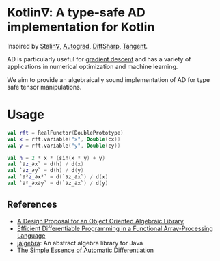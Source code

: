 # Kotlin∇: A type-safe AD implementation for Kotlin

Inspired by [Stalin∇](https://github.com/Functional-AutoDiff/STALINGRAD), [Autograd](https://github.com/hips/autograd), [DiffSharp](https://github.com/DiffSharp/DiffSharp), [Tangent](https://github.com/google/tangent).

AD is particularly useful for [gradient descent](https://en.wikipedia.org/wiki/Gradient_descent) and has a variety of applications in numerical optimization and machine learning.

We aim to provide an algebraically sound implementation of AD for type safe tensor manipulations.

# Usage

```kotlin
val rft = RealFunctor(DoublePrototype)
val x = rft.variable("x", Double(cx))
val y = rft.variable("y", Double(cy))

val h = 2 * x * (sin(x * y) + y)
val `∂z_∂x` = d(h) / d(x)
val `∂z_∂y` = d(h) / d(y)
val `∂²z_∂x²` = d(`∂z_∂x`) / d(x)
val `∂²_∂x∂y` = d(`∂z_∂x`) / d(y)
```

## References

* [A Design Proposal for an Object Oriented Algebraic Library](https://pdfs.semanticscholar.org/6fd2/88960ef83469c898a3d8ed8f0950e7839625.pdf)
* [Efficient Differentiable Programming in a Functional Array-Processing Language](https://arxiv.org/pdf/1806.02136.pdf)
* [jalgebra](https://github.com/mdgeorge4153/jalgebra): An abstract algebra library for Java
* [The Simple Essence of Automatic Differentiation](http://conal.net/papers/essence-of-ad/essence-of-ad-icfp.pdf)
